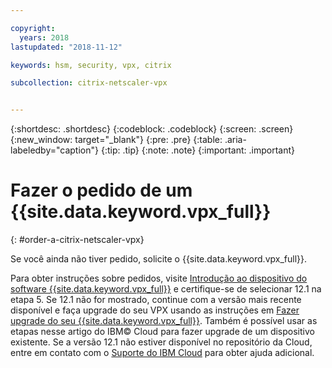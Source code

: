 ```yaml
---

copyright:
  years: 2018
lastupdated: "2018-11-12"

keywords: hsm, security, vpx, citrix

subcollection: citrix-netscaler-vpx


---
```


{:shortdesc: .shortdesc}
{:codeblock: .codeblock}
{:screen: .screen}
{:new_window: target="_blank"}
{:pre: .pre}
{:table: .aria-labeledby="caption"}
{:tip: .tip}
{:note: .note}
{:important: .important}

# Fazer o pedido de um {{site.data.keyword.vpx_full}}
{: #order-a-citrix-netscaler-vpx}

Se você ainda não tiver pedido, solicite o {{site.data.keyword.vpx_full}}.

Para obter instruções sobre pedidos, visite [Introdução ao dispositivo do software {{site.data.keyword.vpx_full}}](/docs/infrastructure/citrix-netscaler-vpx?topic=citrix-netscaler-vpx-getting-started-with-citrix-netscaler-vpx-software-appliance) e certifique-se de selecionar 12.1 na etapa 5. Se 12.1 não for mostrado, continue com a versão mais recente disponível e faça upgrade do seu VPX usando as instruções em [Fazer upgrade do seu {{site.data.keyword.vpx_full}}](/docs/infrastructure/citrix-netscaler-vpx?topic=citrix-netscaler-vpx-upgrading-your-citrix-netscaler-vpx). Também é possível usar as etapas nesse artigo do IBM© Cloud para fazer upgrade de um dispositivo existente. Se a versão 12.1 não estiver disponível no repositório da Cloud, entre em contato com o [Suporte do IBM Cloud](/docs/get-support?topic=get-support-contacting-bluemix-support-dedicated-local) para obter ajuda adicional.
